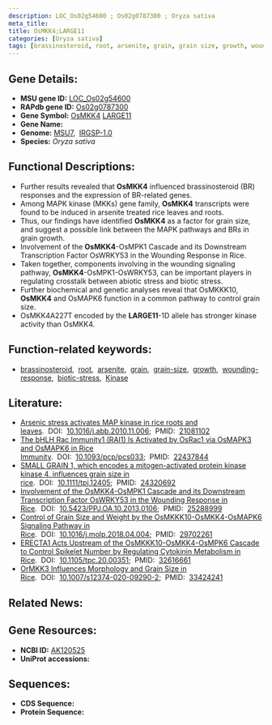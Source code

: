 ```yaml
---
description: LOC_Os02g54600 ; Os02g0787300 ; Oryza sativa
meta_title:
title: OsMKK4;LARGE11
categories: [Oryza sativa]
tags: [brassinosteroid, root, arsenite, grain, grain size, growth, wounding response, biotic stress, Kinase]
---
```


## Gene Details:
- **MSU gene ID:** [LOC_Os02g54600](http://rice.uga.edu/cgi-bin/ORF_infopage.cgi?orf=LOC_Os02g54600)  
- **RAPdb gene ID:** [Os02g0787300](https://rapdb.dna.affrc.go.jp/locus/?name=Os02g0787300)  
- **Gene Symbol:** <u>OsMKK4</u>&nbsp;<u>LARGE11</u>
- **Gene Name:**
- **Genome:**  [MSU7](http://rice.uga.edu/),&nbsp;&nbsp;[IRGSP-1.0](https://rapdb.dna.affrc.go.jp/download/irgsp1.html)
- **Species:** *Oryza sativa*

## Functional Descriptions:
   - Further results revealed that **OsMKK4** influenced brassinosteroid (BR) responses and the expression of BR-related genes.
   - Among MAPK kinase (MKKs) gene family, **OsMKK4** transcripts were found to be induced in arsenite treated rice leaves and roots.
   - Thus, our findings have identified **OsMKK4** as a factor for grain size, and suggest a possible link between the MAPK pathways and BRs in grain growth.
   - Involvement of the **OsMKK4**-OsMPK1 Cascade and its Downstream Transcription Factor OsWRKY53 in the Wounding Response in Rice.
   - Taken together, components involving in the wounding signaling pathway, **OsMKK4**-OsMPK1-OsWRKY53, can be important players in regulating crosstalk between abiotic stress and biotic stress.
   - Further biochemical and genetic analyses reveal that OsMKKK10, **OsMKK4** and OsMAPK6 function in a common pathway to control grain size.
   - OsMKK4A227T encoded by the **LARGE11**-1D allele has stronger kinase activity than OsMKK4.

## Function-related keywords:
   - [brassinosteroid](/tags/brassinosteroid/),&nbsp;&nbsp;[root](/tags/root/),&nbsp;&nbsp;[arsenite](/tags/arsenite/),&nbsp;&nbsp;[grain](/tags/grain/),&nbsp;&nbsp;[grain-size](/tags/grain-size/),&nbsp;&nbsp;[growth](/tags/growth/),&nbsp;&nbsp;[wounding-response](/tags/wounding-response/),&nbsp;&nbsp;[biotic-stress](/tags/biotic-stress/),&nbsp;&nbsp;[Kinase](/tags/Kinase/)

## Literature:
   - [Arsenic stress activates MAP kinase in rice roots and leaves](https://www.doi.org/10.1016/j.abb.2010.11.006).&nbsp;&nbsp;DOI:&nbsp;&nbsp;[10.1016/j.abb.2010.11.006](https://www.doi.org/10.1016/j.abb.2010.11.006);&nbsp;&nbsp;PMID:&nbsp;&nbsp;[21081102](https://pubmed.ncbi.nlm.nih.gov/21081102/)
   - [The bHLH Rac Immunity1 (RAI1) Is Activated by OsRac1 via OsMAPK3 and OsMAPK6 in Rice Immunity](https://www.doi.org/10.1093/pcp/pcs033).&nbsp;&nbsp;DOI:&nbsp;&nbsp;[10.1093/pcp/pcs033](https://www.doi.org/10.1093/pcp/pcs033);&nbsp;&nbsp;PMID:&nbsp;&nbsp;[22437844](https://pubmed.ncbi.nlm.nih.gov/22437844/)
   - [SMALL GRAIN 1, which encodes a mitogen-activated protein kinase kinase 4, influences grain size in rice](https://www.doi.org/10.1111/tpj.12405).&nbsp;&nbsp;DOI:&nbsp;&nbsp;[10.1111/tpj.12405](https://www.doi.org/10.1111/tpj.12405);&nbsp;&nbsp;PMID:&nbsp;&nbsp;[24320692](https://pubmed.ncbi.nlm.nih.gov/24320692/)
   - [Involvement of the OsMKK4-OsMPK1 Cascade and its Downstream Transcription Factor OsWRKY53 in the Wounding Response in Rice](https://www.doi.org/10.5423/PPJ.OA.10.2013.0106).&nbsp;&nbsp;DOI:&nbsp;&nbsp;[10.5423/PPJ.OA.10.2013.0106](https://www.doi.org/10.5423/PPJ.OA.10.2013.0106);&nbsp;&nbsp;PMID:&nbsp;&nbsp;[25288999](https://pubmed.ncbi.nlm.nih.gov/25288999/)
   - [Control of Grain Size and Weight by the OsMKKK10-OsMKK4-OsMAPK6 Signaling Pathway in Rice](https://www.doi.org/10.1016/j.molp.2018.04.004).&nbsp;&nbsp;DOI:&nbsp;&nbsp;[10.1016/j.molp.2018.04.004](https://www.doi.org/10.1016/j.molp.2018.04.004);&nbsp;&nbsp;PMID:&nbsp;&nbsp;[29702261](https://pubmed.ncbi.nlm.nih.gov/29702261/)
   - [ERECTA1 Acts Upstream of the OsMKKK10-OsMKK4-OsMPK6 Cascade to Control Spikelet Number by Regulating Cytokinin Metabolism in Rice](https://www.doi.org/10.1105/tpc.20.00351).&nbsp;&nbsp;DOI:&nbsp;&nbsp;[10.1105/tpc.20.00351](https://www.doi.org/10.1105/tpc.20.00351);&nbsp;&nbsp;PMID:&nbsp;&nbsp;[32616661](https://pubmed.ncbi.nlm.nih.gov/32616661/)
   - [OrMKK3 Influences Morphology and Grain Size in Rice](https://www.doi.org/10.1007/s12374-020-09290-2).&nbsp;&nbsp;DOI:&nbsp;&nbsp;[10.1007/s12374-020-09290-2](https://www.doi.org/10.1007/s12374-020-09290-2);&nbsp;&nbsp;PMID:&nbsp;&nbsp;[33424241](https://pubmed.ncbi.nlm.nih.gov/33424241/)

## Related News:

## Gene Resources:
- **NCBI ID:**  [AK120525](http://www.ncbi.nlm.nih.gov/nuccore/AK120525)
- **UniProt accessions:** [](https://www.uniprot.org/uniprotkb//entry)

## Sequences:
- **CDS Sequence:**
- **Protein Sequence:**
